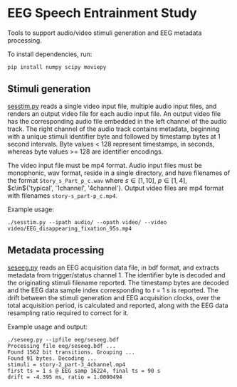# EEG Speech Entrainment Study

Tools to support audio/video stimuli generation and EEG metadata processing.

To install dependencies, run:

    pip install numpy scipy moviepy

## Stimuli generation
[sesstim.py](sesstim.py) reads a single video input file, multiple audio input files, and renders an output video file for each audio input file. An output video file has the corresponding audio file embedded in the left channel of the audio track. The right channel of the audio track contains metadata, beginning with a unique stimuli identifier byte and followed by timestamp bytes at 1 second intervals. Byte values < 128 represent timestamps, in seconds, whereas byte values >= 128 are identifier encodings.

The video input file must be mp4 format. Audio input files must be monophonic, wav format, reside in a single directory, and have filenames of the format `Story_s_Part_p_c.wav` where $s\in[1, 10]$, $p\in[1, 4]$, $c\in\${'typical', '1channel', '4channel'}. Output video files are mp4 format with filenames `story-s_part-p_c.mp4`.

Example usage:

    ./sesstim.py --ipath audio/ --opath video/ --video video/EEG_disappearing_fixation_95s.mp4

## Metadata processing
[seseeg.py](seseeg.py) reads an EEG acquisition data file, in bdf format, and extracts metadata from trigger/status channel 1. The identifier byte is decoded and the originating stimuli filename reported. The timestamp bytes are decoded and the EEG data sample index corresponding to _t_ = 1 s is reported. The drift between the stimuli generation and EEG acquisition clocks, over the total acquisition period, is calculated and reported, along with the EEG data resampling ratio required to correct for it.

Example usage and output:

    ./seseeg.py --ipfile eeg/seseeg.bdf
    Processing file eeg/seseeg.bdf ...
    Found 1562 bit transitions. Grouping ...
    Found 91 bytes. Decoding ...
    stimuli = story-2_part-3_4channel.mp4
    first ts = 1 s @ EEG samp 16224, final ts = 90 s
    drift = -4.395 ms, ratio = 1.0000494
